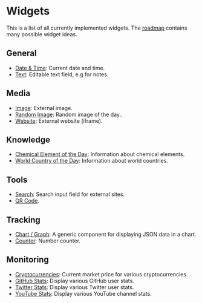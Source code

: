 # Widgets

This is a list of all currently implemented widgets. The [roadmap](../roadmap/README.md) contains many possible widget ideas.

## General

- [Date & Time](date-time.md): Current date and time.
- [Text](text.md): Editable text field, e.g for notes.

## Media

- [Image](image.md): External image.
- [Random Image](random-image.md): Random image of the day..
- [Website](website.md): External website (iframe).

## Knowledge

- [Chemical Element of the Day](totd-chemical-elements.md): Information about chemical elements.
- [World Country of the Day](totd-world-countries.md): Information about world countries.

## Tools

- [Search](search.md): Search input field for external sites.
- [QR Code](qr-code.md).

## Tracking

- [Chart / Graph](chart.md): A generic component for displaying JSON data in a chart.
- [Counter](counter.md): Number counter.

## Monitoring

- [Cryptocurrencies](cryptocurrencies.md): Current market price for various cryptocurrencies.
- [GitHub Stats](github-stats.md): Display various GitHub user stats.
- [Twitter Stats](twitter-stats.md): Display various Twitter user stats.
- [YouTube Stats](youtube-stats.md): Display various YouTube channel stats.
